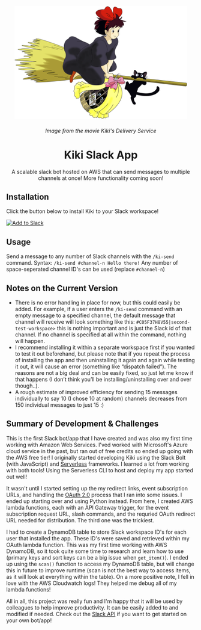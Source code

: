 <p align="center">
  <img width="460" height="300" src="kiki.png">
  <h6 align="center">Image from the movie <i>Kiki's Delivery Service</i></h6>
  <h1 align="center">Kiki Slack App</h1>  
</p>
<p align="center">A scalable slack bot hosted on AWS that can send messages to multiple channels at once! More functionality coming soon!     </p>

## Installation
Click the button below to install Kiki to your Slack workspace!

<a href="https://slack.com/oauth/v2/authorize?client_id=5381919863447.5528567557024&scope=channels:history,chat:write,commands,groups:history,im:history&user_scope="><img alt="Add to Slack" height="35" width="120" src="https://platform.slack-edge.com/img/add_to_slack.png" srcSet="https://platform.slack-edge.com/img/add_to_slack.png 1x, https://platform.slack-edge.com/img/add_to_slack@2x.png 2x" /></a>

## Usage
Send a message to any number of Slack channels with the `/ki-send` command.
Syntax: `/ki-send #channel-n Hello there!`
Any number of space-seperated channel ID's can be used (replace `#channel-n`)

## Notes on the Current Version
- There is no error handling in place for now, but this could easily be added. For example, if a user enters the `/ki-send` command with an empty message to a specified channel, the default message that channel will receive will look something like this: `#C05F37H8V55|second-test-workspace>` this is nothing important and is just the Slack id of that channel. If no channel is specified at all within the command, nothing will happen.
- I recommend installing it within a separate workspace first if you wanted to test it out beforehand, but please note that if you repeat the process of installing the app and then uninstalling it again and again while testing it out, it will cause an error (something like “dispatch failed”). The reasons are not a big deal and can be easily fixed, so just let me know if that happens (I don’t think you’ll be installing/uninstalling over and over though..).
- A rough estimate of improved efficiency for sending 15 messages individually to say 10 (I chose 10 at random) channels decreases from 150 individual messages to just 15 :)

## Summary of Development & Challenges 
This is the first Slack bot/app that I have created and was also my first time working with Amazon Web Services. I'ved worked with Microsoft's Azure cloud service in the past, but ran out of free credits so ended up going with the AWS free tier! I originally started developing Kiki using the Slack Bolt (with JavaScript) and [Serverless](https://www.serverless.com/) frameworks. I learned a lot from working with both tools! Using the Serverless CLI to host and deploy my app started out well! 

It wasn't until I started setting up the my redirect links, event subscription URLs, and handling the [OAuth 2.0](https://api.slack.com/legacy/oauth) process that I ran into some issues. I ended up starting over and using Python instead. From here, I created AWS lambda functions, each with an API Gateway trigger, for the event subscription request URL, slash commands, and the requried OAuth redirect URL needed for distribution. The third one was the trickiest. 

I had to create a DynamoDB table to store Slack workspace ID's for each user that installed the app. These ID's were saved and retrieved within my OAuth lambda function. This was my first time working with AWS DynamoDB, so it took quite some time to research and learn how to use (primary keys and sort keys can be a big issue when `get_item()`). I ended up using the `scan()` function to access my DynamoDB table, but will change this in future to improve runtime (scan is not the best way to access items, as it will look at everything within the table). On a more positive note, I fell in love with the AWS Cloudwatch logs! They helped me debug all of my lambda functions!

All in all, this project was really fun and I'm happy that it will be used by colleagues to help improve productivity. It can be easily added to and modified if needed. Check out the [Slack API](https://api.slack.com/legacy/oauth) if you want to get started on your own bot/app!
